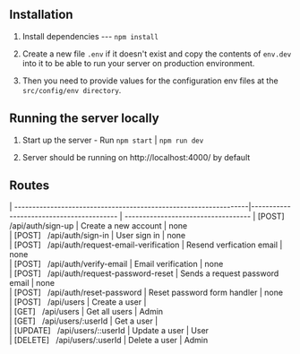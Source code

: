 ## Installation

1. Install dependencies --- `npm install`

2. Create a new file `.env` if it doesn't exist and copy the contents of `env.dev` into it to be able to run your server on production environment. 

3. Then you need to provide values for the configuration env files at the `src/config/env directory`.


## Running the server locally

1. Start up the server - Run `npm start` | `npm run dev`

2. Server should be running on http://localhost:4000/ by default


## Routes

| -----------------------------------------------------------------|----------------------------------------- | -----------------------------------
| [POST] &nbsp; /api/auth/sign-up                                  | Create a new account                     | none                                     
| [POST] &nbsp; /api/auth/sign-in                                  | User sign in                             | none                                      
| [POST] &nbsp; /api/auth/request-email-verification               | Resend verfication email                 | none                                     
| [POST] &nbsp; /api/auth/verify-email                             | Email verification                       | none                                     
| [POST] &nbsp; /api/auth/request-password-reset                   | Sends a request password email           | none                                      
| [POST] &nbsp; /api/auth/reset-password                           | Reset password form handler              | none                                      
| [POST] &nbsp; /api/users                                         | Create a user                            |                                  
| [GET] &nbsp; /api/users                                          | Get all users                            | Admin                                 
| [GET] &nbsp; /api/users/:userId                                  | Get a user                               |                             
| [UPDATE] &nbsp; /api/users/::userId                              | Update a user                            | User                                  
| [DELETE] &nbsp; /api/users/:userId                               | Delete a user                            | Admin                                 
